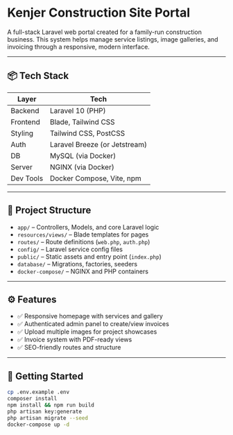 # Kenjer Construction Site Portal

A full-stack Laravel web portal created for a family-run construction business. This system helps manage service listings, image galleries, and invoicing through a responsive, modern interface.

---

## 📦 Tech Stack

| Layer      | Tech                     |
|------------|--------------------------|
| Backend    | Laravel 10 (PHP)         |
| Frontend   | Blade, Tailwind CSS      |
| Styling    | Tailwind CSS, PostCSS    |
| Auth       | Laravel Breeze (or Jetstream) |
| DB         | MySQL (via Docker)       |
| Server     | NGINX (via Docker)       |
| Dev Tools  | Docker Compose, Vite, npm |

---

## 📁 Project Structure

- `app/` – Controllers, Models, and core Laravel logic
- `resources/views/` – Blade templates for pages
- `routes/` – Route definitions (`web.php`, `auth.php`)
- `config/` – Laravel service config files
- `public/` – Static assets and entry point (`index.php`)
- `database/` – Migrations, factories, seeders
- `docker-compose/` – NGINX and PHP containers

---

## ⚙️ Features

- ✅ Responsive homepage with services and gallery
- ✅ Authenticated admin panel to create/view invoices
- ✅ Upload multiple images for project showcases
- ✅ Invoice system with PDF-ready views
- ✅ SEO-friendly routes and structure

---

## 🚀 Getting Started

```bash
cp .env.example .env
composer install
npm install && npm run build
php artisan key:generate
php artisan migrate --seed
docker-compose up -d

